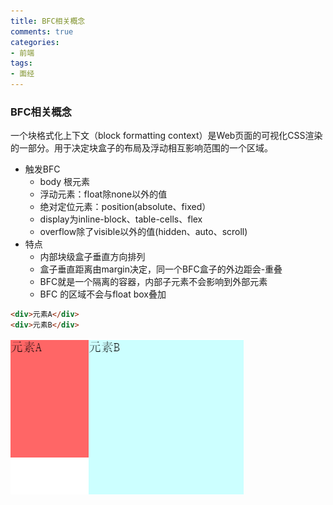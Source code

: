 ```yaml
---
title: BFC相关概念
comments: true
categories: 
- 前端
tags: 
- 面经
---
```


### BFC相关概念

一个块格式化上下文（block formatting context）是Web页面的可视化CSS渲染的一部分。用于决定块盒子的布局及浮动相互影响范围的一个区域。

<!-- more -->

* 触发BFC
    - body 根元素
    - 浮动元素：float除none以外的值
    - 绝对定位元素：position(absolute、fixed）
    - display为inline-block、table-cells、flex
    - overflow除了visible以外的值(hidden、auto、scroll)
* 特点
    - 内部块级盒子垂直方向排列
    - 盒子垂直距离由margin决定，同一个BFC盒子的外边距会-重叠
    - BFC就是一个隔离的容器，内部子元素不会影响到外部元素
    - BFC 的区域不会与float box叠加

```html
<div>元素A</div>
<div>元素B</div>
```

!['28-1'](./28/28-1.png)
